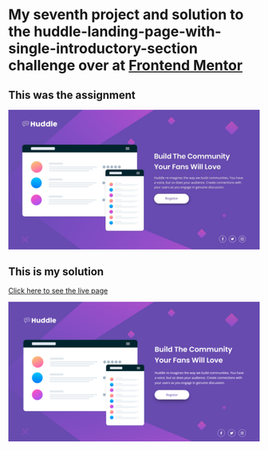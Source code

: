 # My seventh project and solution to the huddle-landing-page-with-single-introductory-section challenge over at [Frontend Mentor](https://www.frontendmentor.io/challenges)

## This was the assignment

![](./design/desktop-design.jpg)

## This is my solution

[Click here to see the live page](https://arthurpog.github.io/huddle-landing-page-with-single-introductory-section/)

![](./design/my-solution.png)
